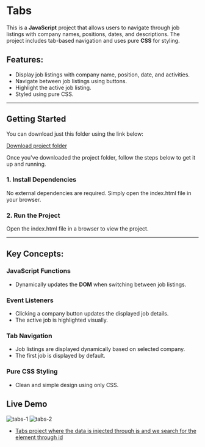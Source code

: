 
# Tabs

This is a **JavaScript** project that allows users to navigate through job listings with company names, positions, dates, and descriptions. The project includes tab-based navigation and uses pure **CSS** for styling.

## Features:
- Display job listings with company name, position, date, and activities.
- Navigate between job listings using buttons.
- Highlight the active job listing.
- Styled using pure CSS.

---

## Getting Started

You can download just this folder using the link below:

[Download project folder](https://downgit.github.io/#/home?url=https://github.com/armandomzn/javascript-components/tree/main/tabs)

Once you've downloaded the project folder, follow the steps below to get it up and running.

### 1. Install Dependencies
No external dependencies are required. Simply open the index.html file in your browser.

### 2. Run the Project
Open the index.html file in a browser to view the project.

---

## Key Concepts:

### JavaScript Functions
- Dynamically updates the **DOM** when switching between job listings.

### Event Listeners
- Clicking a company button updates the displayed job details.
- The active job is highlighted visually.

### Tab Navigation
- Job listings are displayed dynamically based on selected company.
- The first job is displayed by default.

### Pure CSS Styling
- Clean and simple design using only CSS.

## Live Demo
![tabs-1](https://github.com/user-attachments/assets/cc2d7a52-dc9c-4f74-aa34-c32ecde52071)
![tabs-2](https://github.com/user-attachments/assets/c79e3a7a-22b7-43bf-8aad-424e2fa091e8)
- [Tabs project where the data is injected through js and we search for the element through id](https://capable-strudel-b888ee.netlify.app/)




